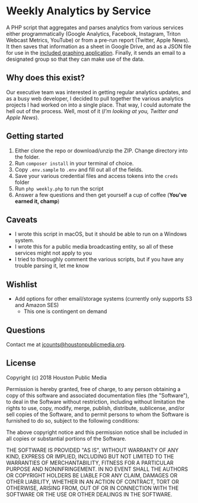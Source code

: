# Weekly Analytics by Service

A PHP script that aggregates and parses analytics from various services either programmatically (Google Analytics, Facebook, Instagram, Triton Webcast Metrics, YouTube) or from a pre-run report (Twitter, Apple News). It then saves that information as a sheet in Google Drive, and as a JSON file for use in the [included graphing application](./hpm-analytics). Finally, it sends an email to a designated group so that they can make use of the data.

## Why does this exist?

Our executive team was interested in getting regular analytics updates, and as a busy web developer, I decided to pull together the various analytics projects I had worked on into a single place. That way, I could automate the hell out of the process. Well, most of it (*I'm looking at you, Twitter and Apple News*).

## Getting started

1. Either clone the repo or download/unzip the ZIP. Change directory into the folder.
2. Run `composer install` in your terminal of choice.
3. Copy `.env.sample` to `.env` and fill out all of the fields.
4. Save your various credential files and access tokens into the `creds` folder
5. Run `php weekly.php` to run the script
6. Answer a few questions and then get yourself a cup of coffee (**You've earned it, champ**)

## Caveats

- I wrote this script in macOS, but it should be able to run on a Windows system.
- I wrote this for a public media broadcasting entity, so all of these services might not apply to you
- I tried to thoroughly comment the various scripts, but if you have any trouble parsing it, let me know

## Wishlist

- Add options for other email/storage systems (currently only supports S3 and Amazon SES)
  - This one is contingent on demand

## Questions

Contact me at [jcounts@houstonpublicmedia.org](mailto:jcounts@houstonpublicmedia.org?subject=Weekly%20Analytics%20Script).

## License

Copyright (c) 2018 Houston Public Media

Permission is hereby granted, free of charge, to any person obtaining a copy of this software and associated documentation files (the "Software"), to deal in the Software without restriction, including without limitation the rights to use, copy, modify, merge, publish, distribute, sublicense, and/or sell copies of the Software, and to permit persons to whom the Software is furnished to do so, subject to the following conditions:

The above copyright notice and this permission notice shall be included in all copies or substantial portions of the Software.

THE SOFTWARE IS PROVIDED "AS IS", WITHOUT WARRANTY OF ANY KIND, EXPRESS OR IMPLIED, INCLUDING BUT NOT LIMITED TO THE WARRANTIES OF MERCHANTABILITY, FITNESS FOR A PARTICULAR PURPOSE AND NONINFRINGEMENT. IN NO EVENT SHALL THE AUTHORS OR COPYRIGHT HOLDERS BE LIABLE FOR ANY CLAIM, DAMAGES OR OTHER LIABILITY, WHETHER IN AN ACTION OF CONTRACT, TORT OR OTHERWISE, ARISING FROM, OUT OF OR IN CONNECTION WITH THE SOFTWARE OR THE USE OR OTHER DEALINGS IN THE SOFTWARE.
